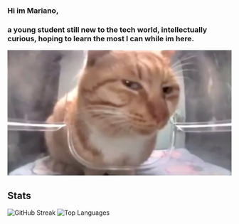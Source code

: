 ### Hi im Mariano,
### a young student still new to the tech world, intellectually curious, hoping to learn the most I can while im here.

<img src="./mrFresh.png">
<div id="stats">
  <h2>Stats</h2>
  <img src="https://streak-stats.demolab.com?user=[bvlmari]&theme=transparent&fire=EB5454" alt="GitHub Streak"/>
  <img src="https://github-readme-stats.vercel.app/api/top-langs/?username=bvlmari&layout=compact&theme=vision-friendly-dark" alt="Top Languages"/>
</div>
<!--
**bvlmari/bvlmari** is a ✨ _special_ ✨ repository because its `README.md` (this file) appears on your GitHub profile.

Here are some ideas to get you started:

- 🔭 I’m currently working on ...
- 🌱 I’m currently learning ...
- 👯 I’m looking to collaborate on ...
- 🤔 I’m looking for help with ...
- 💬 Ask me about ...
- 📫 How to reach me: ...
- 😄 Pronouns: ...
- ⚡ Fun fact: ...
-->
